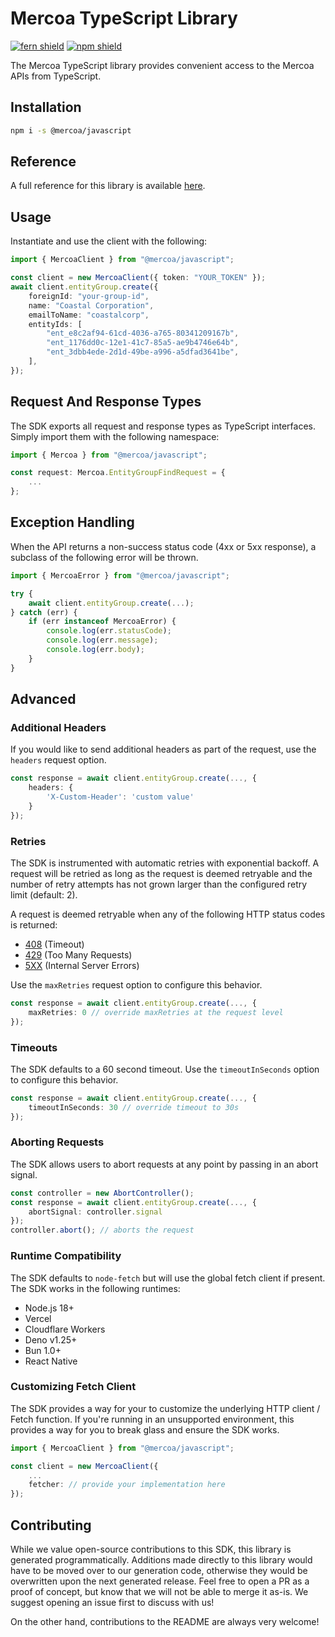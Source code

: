 # Mercoa TypeScript Library

[![fern shield](https://img.shields.io/badge/%F0%9F%8C%BF-Built%20with%20Fern-brightgreen)](https://buildwithfern.com?utm_source=github&utm_medium=github&utm_campaign=readme&utm_source=https%3A%2F%2Fgithub.com%2Fmercoa-finance%2Fjavascript)
[![npm shield](https://img.shields.io/npm/v/@mercoa/javascript)](https://www.npmjs.com/package/@mercoa/javascript)

The Mercoa TypeScript library provides convenient access to the Mercoa APIs from TypeScript.

## Installation

```sh
npm i -s @mercoa/javascript
```

## Reference

A full reference for this library is available [here](https://github.com/mercoa-finance/javascript/blob/HEAD/./reference.md).

## Usage

Instantiate and use the client with the following:

```typescript
import { MercoaClient } from "@mercoa/javascript";

const client = new MercoaClient({ token: "YOUR_TOKEN" });
await client.entityGroup.create({
    foreignId: "your-group-id",
    name: "Coastal Corporation",
    emailToName: "coastalcorp",
    entityIds: [
        "ent_e8c2af94-61cd-4036-a765-80341209167b",
        "ent_1176dd0c-12e1-41c7-85a5-ae9b4746e64b",
        "ent_3dbb4ede-2d1d-49be-a996-a5dfad3641be",
    ],
});
```

## Request And Response Types

The SDK exports all request and response types as TypeScript interfaces. Simply import them with the
following namespace:

```typescript
import { Mercoa } from "@mercoa/javascript";

const request: Mercoa.EntityGroupFindRequest = {
    ...
};
```

## Exception Handling

When the API returns a non-success status code (4xx or 5xx response), a subclass of the following error
will be thrown.

```typescript
import { MercoaError } from "@mercoa/javascript";

try {
    await client.entityGroup.create(...);
} catch (err) {
    if (err instanceof MercoaError) {
        console.log(err.statusCode);
        console.log(err.message);
        console.log(err.body);
    }
}
```

## Advanced

### Additional Headers

If you would like to send additional headers as part of the request, use the `headers` request option.

```typescript
const response = await client.entityGroup.create(..., {
    headers: {
        'X-Custom-Header': 'custom value'
    }
});
```

### Retries

The SDK is instrumented with automatic retries with exponential backoff. A request will be retried as long
as the request is deemed retryable and the number of retry attempts has not grown larger than the configured
retry limit (default: 2).

A request is deemed retryable when any of the following HTTP status codes is returned:

- [408](https://developer.mozilla.org/en-US/docs/Web/HTTP/Status/408) (Timeout)
- [429](https://developer.mozilla.org/en-US/docs/Web/HTTP/Status/429) (Too Many Requests)
- [5XX](https://developer.mozilla.org/en-US/docs/Web/HTTP/Status/500) (Internal Server Errors)

Use the `maxRetries` request option to configure this behavior.

```typescript
const response = await client.entityGroup.create(..., {
    maxRetries: 0 // override maxRetries at the request level
});
```

### Timeouts

The SDK defaults to a 60 second timeout. Use the `timeoutInSeconds` option to configure this behavior.

```typescript
const response = await client.entityGroup.create(..., {
    timeoutInSeconds: 30 // override timeout to 30s
});
```

### Aborting Requests

The SDK allows users to abort requests at any point by passing in an abort signal.

```typescript
const controller = new AbortController();
const response = await client.entityGroup.create(..., {
    abortSignal: controller.signal
});
controller.abort(); // aborts the request
```

### Runtime Compatibility

The SDK defaults to `node-fetch` but will use the global fetch client if present. The SDK works in the following
runtimes:

- Node.js 18+
- Vercel
- Cloudflare Workers
- Deno v1.25+
- Bun 1.0+
- React Native

### Customizing Fetch Client

The SDK provides a way for your to customize the underlying HTTP client / Fetch function. If you're running in an
unsupported environment, this provides a way for you to break glass and ensure the SDK works.

```typescript
import { MercoaClient } from "@mercoa/javascript";

const client = new MercoaClient({
    ...
    fetcher: // provide your implementation here
});
```

## Contributing

While we value open-source contributions to this SDK, this library is generated programmatically.
Additions made directly to this library would have to be moved over to our generation code,
otherwise they would be overwritten upon the next generated release. Feel free to open a PR as
a proof of concept, but know that we will not be able to merge it as-is. We suggest opening
an issue first to discuss with us!

On the other hand, contributions to the README are always very welcome!
